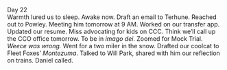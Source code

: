 Day 22  
Warmth lured us to sleep. Awake now. Draft an email to Terhune. Reached out to Powley. Meeting him tomorrow at 9 AM. Worked on our transfer app. Updated our resume. Miss advocating for kids on CCC. Think we’ll call up the CCO office tomorrow. To be in *imago dei*. Zoomed for Mock Trial. *Weece was wrong.* Went for a two miler in the snow. Drafted our coolcat to Fleet Foxes’ *Montezuma*. Talked to Will Park, shared with him our reflection on trains. Daniel called.
